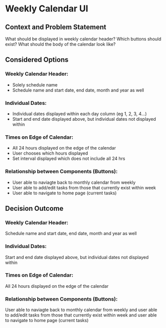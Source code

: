 # Weekly Calendar UI

## Context and Problem Statement

What should be displayed in weekly calendar header?
Which buttons should exist?
What should the body of the calendar look like? 

## Considered Options

### Weekly Calendar Header:
* Solely schedule name
* Schedule name and start date, end date, month and year as well

### Individual Dates:
* Individual dates displayed within each day column (eg 1, 2, 3, 4...)
* Start and end date displayed above, but individual dates not displayed within

### Times on Edge of Calendar:
* All 24 hours displayed on the edge of the calendar
* User chooses which hours displayed
* Set interval displayed which does not include all 24 hrs

### Relationship between Components (Buttons):
* User able to naviagte back to monthly calendar from weekly
* User able to add/edit tasks from those that currently exist within week
* User able to navigate to home page (current tasks)

## Decision Outcome

### Weekly Calendar Header:
Schedule name and start date, end date, month and year as well

### Individual Dates:
Start and end date displayed above, but individual dates not displayed within

### Times on Edge of Calendar:
All 24 hours displayed on the edge of the calendar

### Relationship between Components (Buttons):
User able to naviagte back to monthly calendar from weekly and
user able to add/edit tasks from those that currently exist within week and
user able to navigate to home page (current tasks)